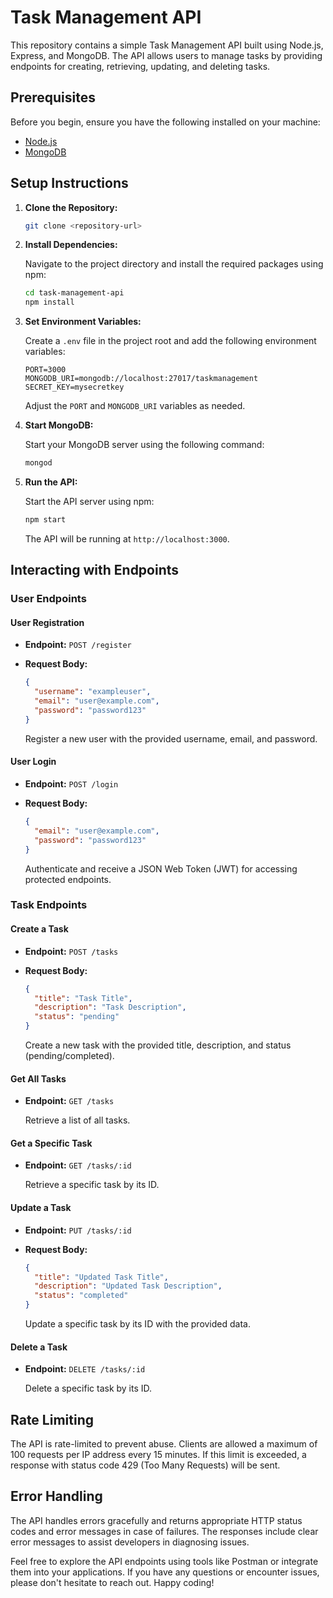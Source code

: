 # Task Management API

This repository contains a simple Task Management API built using Node.js, Express, and MongoDB. The API allows users to manage tasks by providing endpoints for creating, retrieving, updating, and deleting tasks.

## Prerequisites

Before you begin, ensure you have the following installed on your machine:

- [Node.js](https://nodejs.org/en/)
- [MongoDB](https://www.mongodb.com/try/download/community)

## Setup Instructions

1. **Clone the Repository:**

   ```bash
   git clone <repository-url>
   ```

2. **Install Dependencies:**

   Navigate to the project directory and install the required packages using npm:

   ```bash
   cd task-management-api
   npm install
   ```

3. **Set Environment Variables:**

   Create a `.env` file in the project root and add the following environment variables:

   ```env
   PORT=3000
   MONGODB_URI=mongodb://localhost:27017/taskmanagement
   SECRET_KEY=mysecretkey
   ```

   Adjust the `PORT` and `MONGODB_URI` variables as needed.

4. **Start MongoDB:**

   Start your MongoDB server using the following command:

   ```bash
   mongod
   ```

5. **Run the API:**

   Start the API server using npm:

   ```bash
   npm start
   ```

   The API will be running at `http://localhost:3000`.

## Interacting with Endpoints

### User Endpoints

#### User Registration

- **Endpoint:** `POST /register`
- **Request Body:**

  ```json
  {
    "username": "exampleuser",
    "email": "user@example.com",
    "password": "password123"
  }
  ```

  Register a new user with the provided username, email, and password.

#### User Login

- **Endpoint:** `POST /login`
- **Request Body:**

  ```json
  {
    "email": "user@example.com",
    "password": "password123"
  }
  ```

  Authenticate and receive a JSON Web Token (JWT) for accessing protected endpoints.

### Task Endpoints

#### Create a Task

- **Endpoint:** `POST /tasks`
- **Request Body:**

  ```json
  {
    "title": "Task Title",
    "description": "Task Description",
    "status": "pending"
  }
  ```

  Create a new task with the provided title, description, and status (pending/completed).

#### Get All Tasks

- **Endpoint:** `GET /tasks`

  Retrieve a list of all tasks.

#### Get a Specific Task

- **Endpoint:** `GET /tasks/:id`

  Retrieve a specific task by its ID.

#### Update a Task

- **Endpoint:** `PUT /tasks/:id`
- **Request Body:**

  ```json
  {
    "title": "Updated Task Title",
    "description": "Updated Task Description",
    "status": "completed"
  }
  ```

  Update a specific task by its ID with the provided data.

#### Delete a Task

- **Endpoint:** `DELETE /tasks/:id`

  Delete a specific task by its ID.

## Rate Limiting

The API is rate-limited to prevent abuse. Clients are allowed a maximum of 100 requests per IP address every 15 minutes. If this limit is exceeded, a response with status code 429 (Too Many Requests) will be sent.

## Error Handling

The API handles errors gracefully and returns appropriate HTTP status codes and error messages in case of failures. The responses include clear error messages to assist developers in diagnosing issues.

Feel free to explore the API endpoints using tools like Postman or integrate them into your applications. If you have any questions or encounter issues, please don't hesitate to reach out. Happy coding!
